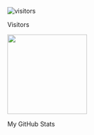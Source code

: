 ![visitors](https://visitor-badge.glitch.me/badge?page_id=page.id)

Visitors

<img height="180em" src="https://github-readme-stats.vercel.app/api?username=arditriheru&show_icons=true&hide_border=true&&count_private=true&include_all_commits=true" />

My GitHub Stats
